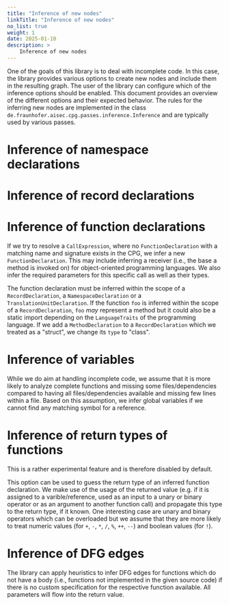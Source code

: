 ```yaml
---
title: "Inference of new nodes"
linkTitle: "Inference of new nodes"
no_list: true
weight: 1
date: 2025-01-10
description: >
    Inference of new nodes
---
```


One of the goals of this library is to deal with incomplete code. In
this case, the library provides various options to create new nodes
and include them in the resulting graph. The user of the library can
configure which of the inference options should be enabled. This
document provides an overview of the different options and their
expected behavior. The rules for the inferring new nodes are implemented
in the class `de.fraunhofer.aisec.cpg.passes.inference.Inference` and
are typically used by various passes.

# Inference of namespace declarations

# Inference of record declarations

# Inference of function declarations

If we try to resolve a `CallExpression`, where no `FunctionDeclaration` with
a matching name and signature exists in the CPG, we infer a new
`FunctionDeclaration`. This may include inferring a receiver (i.e., the base a
method is invoked on) for object-oriented programming languages. We also infer
the required parameters for this specific call as well as their types.

The function declaration must be inferred within the scope of a
`RecordDeclaration`, a `NamespaceDeclaration` or a `TranslationUnitDeclaration`.
If the function `foo` is inferred within the scope of a `RecordDeclaration`,
`foo` *may* represent a method but it could also be a static import depending
on the `LanguageTraits` of the programming language. If we add a
`MethodDeclaration` to a `RecordDeclaration` which we treated as a "struct", we
change its `type` to "class".

# Inference of variables

While we do aim at handling incomplete code, we assume that it is more likely
to analyze complete functions and missing some files/dependencies compared to
having all files/dependencies available and missing few lines within a file.
Based on this assumption, we infer global variables if we cannot find any
matching symbol for a reference.

# Inference of return types of functions

This is a rather experimental feature and is therefore disabled by default.

This option can be used to guess the return type of an inferred function
declaration. We make use of the usage of the returned value (e.g. if it
is assigned to a varible/reference, used as an input to a unary or binary
operator or as an argument to another function call) and propagate this
type to the return type, if it known. One interesting case are unary and
binary operators which can be overloaded but we assume that they are more
likely to treat numeric values (for `+`, `-`, `*`, `/`, `%`, `++`, `--`)
and boolean values (for `!`).

# Inference of DFG edges

The library can apply heuristics to infer DFG edges for functions which
do not have a body (i.e., functions not implemented in the given source
code) if there is no custom specification for the respective function
available. All parameters will flow into the return value.
